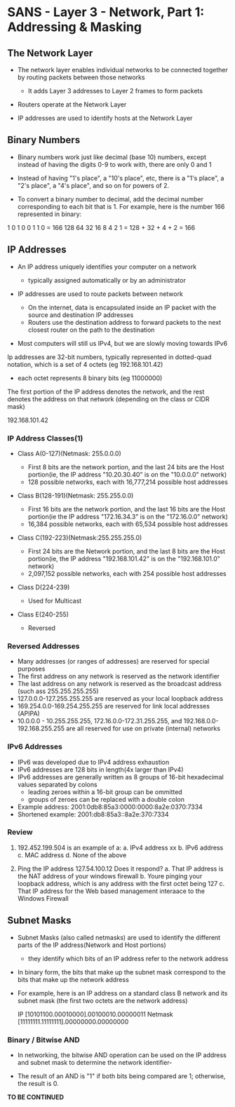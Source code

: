 # SANS - Layer 3 - Network, Part 1: Addressing & Masking

## The Network Layer

- The network layer enables individual networks to be connected together by routing packets between those networks    
  * It adds Layer 3 addresses to Layer 2 frames to form packets  

- Routers operate at the Network Layer 

- IP addresses are used to identify hosts at the Network Layer 

## Binary Numbers 

- Binary numbers work just like decimal (base 10) numbers, except instead of having the digits 0-9 to work with, there are only 0 and 1

- Instead of having "1's place", a "10's place", etc, there is a "1's place", a "2's place", a "4's place", and so on for powers of 2.

- To convert a binary number to decimal, add the decimal number corresponding to each bit that is 1. For example, here is the number 166 represented in binary:

1    0    1    0    0    1    1    0    = 166
128  64   32   16   8    4    2    1    = 128 + 32 + 4 + 2 = 166 


## IP Addresses

- An IP address uniquely identifies your computer on a network
  - typically assigned automatically or by an administrator 

- IP addresses are used to route packets between network
  - On the internet, data is encapsulated inside an IP packet with the source and destination IP addresses 
  - Routers use the destination address to forward packets to the next closest router on the path to the destination 
  
- Most computers will still us IPv4, but we are slowly moving towards IPv6

Ip addresses are 32-bit numbers, typically represented in dotted-quad notation, which is a set of 4 octets (eg 192.168.101.42)
  - each octet represents 8 binary bits (eg 11000000)

The first portion of the IP address denotes the network, and the rest denotes the address on that network (depending on the class or CIDR mask)

192.168.101.42

### IP Address Classes(1)

- Class A(0-127)(Netmask: 255.0.0.0) 
  - First 8 bits are the network portion, and the last 24 bits are the Host portion(ie, the IP address "10.20.30.40" is on the "10.0.0.0" network)
  - 128 possible networks, each with 16,777,214 possible host addresses 

- Class B(128-191)(Netmask: 255.255.0.0)
  - First 16 bits are the network portion, and the last 16 bits are the Host portion(ie the IP address "172.16.34.3" is on the "172.16.0.0" network)
  - 16,384 possible networks, each with 65,534 possible host addresses 

- Class C(192-223)(Netmask:255.255.255.0)
  - First 24 bits are the Network portion, and the last 8 bits are the Host portion(ie, the IP address "192.168.101.42" is on the "192.168.101.0" network) 
  - 2,097,152 possible networks, each with 254 possible host addresses 
  
- Class D(224-239)
  - Used for Multicast

- Class E(240-255)
  - Reversed

### Reversed Addresses

- Many addresses (or ranges of addresses) are reserved for special purposes
- The first address on any network is reserved as the network identifier
- The last address on any network is reserved as the broadcast address (such ass 255.255.255.255)
- 127.0.0.0-127.255.255.255 are reserved as your local loopback address
- 169.254.0.0-169.254.255.255 are reserved for link local addresses (APIPA) 
- 10.0.0.0 - 10.255.255.255, 172.16.0.0-172.31.255.255, and 192.168.0.0-192.168.255.255 are all reserved for use on private (internal) networks

### IPv6 Addresses

- IPv6 was developed due to IPv4 address exhaustion
- IPv6 addresses are 128 bits in length(4x larger than IPv4)
- IPv6 addresses are generally written as 8 groups of 16-bit hexadecimal values separated by colons
  - leading zeroes within a 16-bit group can be ommitted
  - groups of zeroes can be replaced with a double colon
- Example address: 2001:0db8:85a3:0000:0000:8a2e:0370:7334
- Shortened example: 2001:db8:85a3::8a2e:370:7334

### Review

1. 192.452.199.504 is an example of a:
  a. IPv4 address xx
  b. IPv6 address
  c. MAC address
  d. None of the above

2. Ping the IP address 127.54.100.12 Does it respond? 
  a. That IP address is the NAT address of your windows firewall
  b. Youre pinging your loopback address, which is any address with the first octet being 127
  c. That IP address for the Web based management interaace to the Windows Firewall 


## Subnet Masks 

- Subnet Masks (also called netmasks) are used to identify the different parts of the IP address(Network and Host portions)
  - they identify which bits of an IP address refer to the network address 

- In binary form, the bits that make up the subnet mask correspond to the bits that make up the network address 
- For example, here is an IP address on a standard class B network and its subnet mask (the first two octets are the network address)
  
  IP [10101100.00010000].00100010.00000011
  Netmask [11111111.11111111].00000000.00000000

### Binary / Bitwise AND

- In networking, the bitwise AND operation can be used on the IP address and subnet mask to determine the network identifier- 

- The result of an AND is "1" if both bits being compared are 1; otherwise, the result is 0.

**TO BE CONTINUED** 
